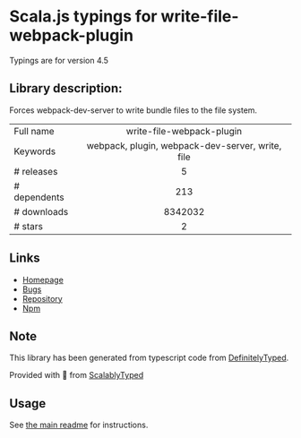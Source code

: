 
# Scala.js typings for write-file-webpack-plugin

Typings are for version 4.5

## Library description:
Forces webpack-dev-server to write bundle files to the file system.

|                    |                 |
| ------------------ | :-------------: |
| Full name          | write-file-webpack-plugin |
| Keywords           | webpack, plugin, webpack-dev-server, write, file |
| # releases         | 5 |
| # dependents       | 213 |
| # downloads        | 8342032 |
| # stars            | 2 |

## Links
- [Homepage](https://github.com/gajus/write-file-webpack-plugin#readme)
- [Bugs](https://github.com/gajus/write-file-webpack-plugin/issues)
- [Repository](https://github.com/gajus/write-file-webpack-plugin)
- [Npm](https://www.npmjs.com/package/write-file-webpack-plugin)
    


## Note
This library has been generated from typescript code from [DefinitelyTyped](https://definitelytyped.org).

Provided with :purple_heart: from [ScalablyTyped](https://github.com/oyvindberg/ScalablyTyped)

## Usage
See [the main readme](../../readme.md) for instructions.


